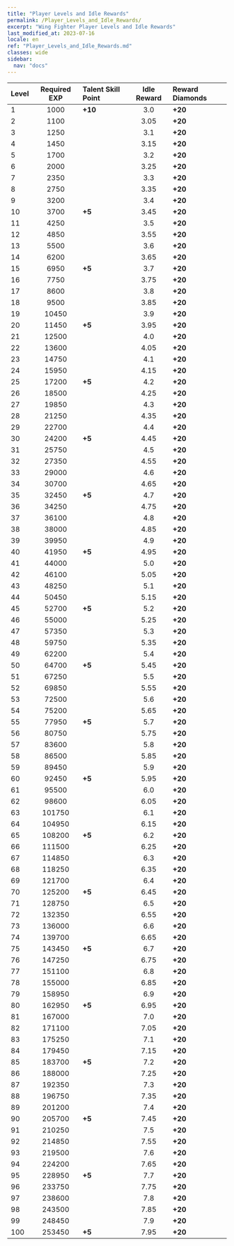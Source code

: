 ```yaml
---
title: "Player Levels and Idle Rewards"
permalink: /Player_Levels_and_Idle_Rewards/
excerpt: "Wing Fighter Player Levels and Idle Rewards"
last_modified_at: 2023-07-16
locale: en
ref: "Player_Levels_and_Idle_Rewards.md"
classes: wide
sidebar:
  nav: "docs"
---
```


  |  Level | Required EXP | Talent Skill Point | Idle Reward | Reward Diamonds |
  |:-------|:------------:|:-------------------|:-----------:|:----------------|
  | 1 | 1000 | **+10** | 3.0 | **+20** |
  | 2 | 1100 |  | 3.05 | **+20** |
  | 3 | 1250 |  | 3.1 | **+20** |
  | 4 | 1450 |  | 3.15 | **+20** |
  | 5 | 1700 |  | 3.2 | **+20** |
  | 6 | 2000 |  | 3.25 | **+20** |
  | 7 | 2350 |  | 3.3 | **+20** |
  | 8 | 2750 |  | 3.35 | **+20** |
  | 9 | 3200 |  | 3.4 | **+20** |
  | 10 | 3700 | **+5** | 3.45 | **+20** |
  | 11 | 4250 |  | 3.5 | **+20** |
  | 12 | 4850 |  | 3.55 | **+20** |
  | 13 | 5500 |  | 3.6 | **+20** |
  | 14 | 6200 |  | 3.65 | **+20** |
  | 15 | 6950 | **+5** | 3.7 | **+20** |
  | 16 | 7750 |  | 3.75 | **+20** |
  | 17 | 8600 |  | 3.8 | **+20** |
  | 18 | 9500 |  | 3.85 | **+20** |
  | 19 | 10450 |  | 3.9 | **+20** |
  | 20 | 11450 | **+5** | 3.95 | **+20** |
  | 21 | 12500 |  | 4.0 | **+20** |
  | 22 | 13600 |  | 4.05 | **+20** |
  | 23 | 14750 |  | 4.1 | **+20** |
  | 24 | 15950 |  | 4.15 | **+20** |
  | 25 | 17200 | **+5** | 4.2 | **+20** |
  | 26 | 18500 |  | 4.25 | **+20** |
  | 27 | 19850 |  | 4.3 | **+20** |
  | 28 | 21250 |  | 4.35 | **+20** |
  | 29 | 22700 |  | 4.4 | **+20** |
  | 30 | 24200 | **+5** | 4.45 | **+20** |
  | 31 | 25750 |  | 4.5 | **+20** |
  | 32 | 27350 |  | 4.55 | **+20** |
  | 33 | 29000 |  | 4.6 | **+20** |
  | 34 | 30700 |  | 4.65 | **+20** |
  | 35 | 32450 | **+5** | 4.7 | **+20** |
  | 36 | 34250 |  | 4.75 | **+20** |
  | 37 | 36100 |  | 4.8 | **+20** |
  | 38 | 38000 |  | 4.85 | **+20** |
  | 39 | 39950 |  | 4.9 | **+20** |
  | 40 | 41950 | **+5** | 4.95 | **+20** |
  | 41 | 44000 |  | 5.0 | **+20** |
  | 42 | 46100 |  | 5.05 | **+20** |
  | 43 | 48250 |  | 5.1 | **+20** |
  | 44 | 50450 |  | 5.15 | **+20** |
  | 45 | 52700 | **+5** | 5.2 | **+20** |
  | 46 | 55000 |  | 5.25 | **+20** |
  | 47 | 57350 |  | 5.3 | **+20** |
  | 48 | 59750 |  | 5.35 | **+20** |
  | 49 | 62200 |  | 5.4 | **+20** |
  | 50 | 64700 | **+5** | 5.45 | **+20** |
  | 51 | 67250 |  | 5.5 | **+20** |
  | 52 | 69850 |  | 5.55 | **+20** |
  | 53 | 72500 |  | 5.6 | **+20** |
  | 54 | 75200 |  | 5.65 | **+20** |
  | 55 | 77950 | **+5** | 5.7 | **+20** |
  | 56 | 80750 |  | 5.75 | **+20** |
  | 57 | 83600 |  | 5.8 | **+20** |
  | 58 | 86500 |  | 5.85 | **+20** |
  | 59 | 89450 |  | 5.9 | **+20** |
  | 60 | 92450 | **+5** | 5.95 | **+20** |
  | 61 | 95500 |  | 6.0 | **+20** |
  | 62 | 98600 |  | 6.05 | **+20** |
  | 63 | 101750 |  | 6.1 | **+20** |
  | 64 | 104950 |  | 6.15 | **+20** |
  | 65 | 108200 | **+5** | 6.2 | **+20** |
  | 66 | 111500 |  | 6.25 | **+20** |
  | 67 | 114850 |  | 6.3 | **+20** |
  | 68 | 118250 |  | 6.35 | **+20** |
  | 69 | 121700 |  | 6.4 | **+20** |
  | 70 | 125200 | **+5** | 6.45 | **+20** |
  | 71 | 128750 |  | 6.5 | **+20** |
  | 72 | 132350 |  | 6.55 | **+20** |
  | 73 | 136000 |  | 6.6 | **+20** |
  | 74 | 139700 |  | 6.65 | **+20** |
  | 75 | 143450 | **+5** | 6.7 | **+20** |
  | 76 | 147250 |  | 6.75 | **+20** |
  | 77 | 151100 |  | 6.8 | **+20** |
  | 78 | 155000 |  | 6.85 | **+20** |
  | 79 | 158950 |  | 6.9 | **+20** |
  | 80 | 162950 | **+5** | 6.95 | **+20** |
  | 81 | 167000 |  | 7.0 | **+20** |
  | 82 | 171100 |  | 7.05 | **+20** |
  | 83 | 175250 |  | 7.1 | **+20** |
  | 84 | 179450 |  | 7.15 | **+20** |
  | 85 | 183700 | **+5** | 7.2 | **+20** |
  | 86 | 188000 |  | 7.25 | **+20** |
  | 87 | 192350 |  | 7.3 | **+20** |
  | 88 | 196750 |  | 7.35 | **+20** |
  | 89 | 201200 |  | 7.4 | **+20** |
  | 90 | 205700 | **+5** | 7.45 | **+20** |
  | 91 | 210250 |  | 7.5 | **+20** |
  | 92 | 214850 |  | 7.55 | **+20** |
  | 93 | 219500 |  | 7.6 | **+20** |
  | 94 | 224200 |  | 7.65 | **+20** |
  | 95 | 228950 | **+5** | 7.7 | **+20** |
  | 96 | 233750 |  | 7.75 | **+20** |
  | 97 | 238600 |  | 7.8 | **+20** |
  | 98 | 243500 |  | 7.85 | **+20** |
  | 99 | 248450 |  | 7.9 | **+20** |
  | 100 | 253450 | **+5** | 7.95 | **+20** |
